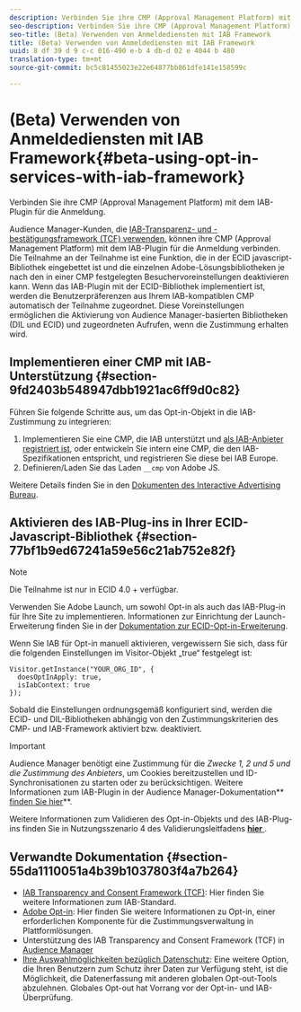 ```yaml
---
description: Verbinden Sie ihre CMP (Approval Management Platform) mit dem IAB-Plugin für die Anmeldung.
seo-description: Verbinden Sie ihre CMP (Approval Management Platform) mit dem IAB-Plugin für die Anmeldung.
seo-title: (Beta) Verwenden von Anmeldediensten mit IAB Framework
title: (Beta) Verwenden von Anmeldediensten mit IAB Framework
uuid: 8 df 39 d 9 c-c 016-490 e-b 4 db-d 02 e 4044 b 480
translation-type: tm+mt
source-git-commit: bc5c81455023e22e64877bb861dfe141e158599c

---
```



# (Beta) Verwenden von Anmeldediensten mit IAB Framework{#beta-using-opt-in-services-with-iab-framework}

Verbinden Sie ihre CMP (Approval Management Platform) mit dem IAB-Plugin für die Anmeldung.

Audience Manager-Kunden, die [IAB-Transparenz- und -bestätigungsframework (TCF) verwenden,](https://iabtechlab.com/standards/gdpr-transparency-and-consent-framework/) können ihre CMP (Approval Management Platform) mit dem IAB-Plugin für die Anmeldung verbinden. Die Teilnahme an der Teilnahme ist eine Funktion, die in der ECID javascript-Bibliothek eingebettet ist und die einzelnen Adobe-Lösungsbibliotheken je nach den in einer CMP festgelegten Besuchervoreinstellungen deaktivieren kann. Wenn das IAB-Plugin mit der ECID-Bibliothek implementiert ist, werden die Benutzerpräferenzen aus Ihrem IAB-kompatiblen CMP automatisch der Teilnahme zugeordnet. Diese Voreinstellungen ermöglichen die Aktivierung von Audience Manager-basierten Bibliotheken (DIL und ECID) und zugeordneten Aufrufen, wenn die Zustimmung erhalten wird.

## Implementieren einer CMP mit IAB-Unterstützung {#section-9fd2403b548947dbb1921ac6ff9d0c82}

Führen Sie folgende Schritte aus, um das Opt-in-Objekt in die IAB-Zustimmung zu integrieren:

1. Implementieren Sie eine CMP, die IAB unterstützt und [als IAB-Anbieter registriert ist](https://vendorlist.consensu.org/vendorlist.json), oder entwickeln Sie intern eine CMP, die den IAB-Spezifikationen entspricht, und registrieren Sie diese bei IAB Europe.
1. Definieren/Laden Sie das Laden `__cmp` von Adobe JS.

Weitere Details finden Sie in den [Dokumenten des Interactive Advertising Bureau](https://github.com/InteractiveAdvertisingBureau/GDPR-Transparency-and-Consent-Framework/blob/master/v1.1%20Implementation%20Guidelines.md).

## Aktivieren des IAB-Plug-ins in Ihrer ECID-Javascript-Bibliothek {#section-77bf1b9ed67241a59e56c21ab752e82f}

>[!NOTE]
>
>Die Teilnahme ist nur in ECID 4.0 + verfügbar.

Verwenden Sie Adobe Launch, um sowohl Opt-in als auch das IAB-Plug-in für Ihre Site zu implementieren. Informationen zur Einrichtung der Launch-Erweiterung finden Sie in der [Dokumentation zur ECID-Opt-in-Erweiterung](https://marketing-beta.adobe.com/resources/help/launch/ecid-optin/).

Wenn Sie IAB für Opt-in manuell aktivieren, vergewissern Sie sich, dass für die folgenden Einstellungen im Visitor-Objekt „true“ festgelegt ist:

```
Visitor.getInstance("YOUR_ORG_ID", {  
  doesOptInApply: true,   
  isIabContext: true   
});
```

Sobald die Einstellungen ordnungsgemäß konfiguriert sind, werden die ECID- und DIL-Bibliotheken abhängig von den Zustimmungskriterien des CMP- und IAB-Framework aktiviert bzw. deaktiviert.

>[!IMPORTANT]
>
>Audience Manager benötigt eine Zustimmung für die *Zwecke 1, 2 und 5 und die Zustimmung des Anbieters*, um Cookies bereitzustellen und ID-Synchronisationen zu starten oder zu berücksichtigen. Weitere Informationen zum IAB-Plugin in der Audience Manager-Dokumentation** [finden Sie hier](https://marketing-beta.adobe.com/resources/help/aam/iab-support/aam-iab-support.html)**.

Weitere Informationen zum Validieren des Opt-in-Objekts und des IAB-Plug-ins finden Sie in Nutzungsszenario 4 des Validierungsleitfadens [**hier** ](../../implementation-guides/opt-in-service/testing-optin-and-iab-plugin.md#section-ca5c6f92fbdf4fd29b4acb6b644efbd0).

## Verwandte Dokumentation {#section-55da1110051a4b39b1037803f4a7b264}

* [IAB Transparency and Consent Framework (TCF)](https://iabtechlab.com/standards/gdpr-transparency-and-consent-framework/): Hier finden Sie weitere Informationen zum IAB-Standard.
* [Adobe Opt-in](../../implementation-guides/opt-in-service/optin-overview.md#concept-f9b5db0d27a245fbadd3e19162319360): Hier finden Sie weitere Informationen zu Opt-in, einer erforderlichen Komponente für die Zustimmungsverwaltung in Plattformlösungen.
* Unterstützung des IAB Transparency and Consent Framework (TCF) in [Audience Manager](https://marketing-beta.adobe.com/resources/help/aam/iab-support/aam-iab-support.html)
* [Ihre Auswahlmöglichkeiten bezüglich Datenschutz](https://www.adobe.com/privacy/opt-out.html#customeruse): Eine weitere Option, die Ihren Benutzern zum Schutz ihrer Daten zur Verfügung steht, ist die Möglichkeit, die Datenerfassung mit anderen globalen Opt-out-Tools abzulehnen. Globales Opt-out hat Vorrang vor der Opt-in- und IAB-Überprüfung.

